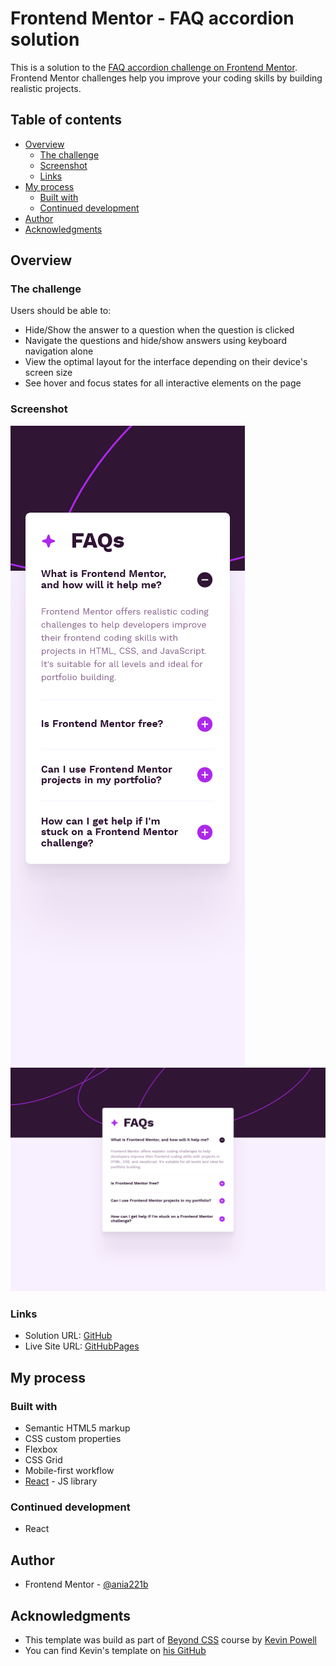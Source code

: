 # Frontend Mentor - FAQ accordion solution

This is a solution to the [FAQ accordion challenge on Frontend Mentor](https://www.frontendmentor.io/challenges/faq-accordion-wyfFdeBwBz). Frontend Mentor challenges help you improve your coding skills by building realistic projects.

## Table of contents

- [Overview](#overview)
  - [The challenge](#the-challenge)
  - [Screenshot](#screenshot)
  - [Links](#links)
- [My process](#my-process)
  - [Built with](#built-with)
  - [Continued development](#continued-development)
- [Author](#author)
- [Acknowledgments](#acknowledgments)

## Overview

### The challenge

Users should be able to:

- Hide/Show the answer to a question when the question is clicked
- Navigate the questions and hide/show answers using keyboard navigation alone
- View the optimal layout for the interface depending on their device's screen size
- See hover and focus states for all interactive elements on the page

### Screenshot

![Mobile](./src/assets/screenshots/faq-accordion-fem-mobile.png)
![Desktop](./src/assets/screenshots/faq-accordion-fem-desktop.png)

### Links

- Solution URL: [GitHub](https://github.com/ania221B/faq-accordion-fem)
- Live Site URL: [GitHubPages](https://ania221b.github.io/faq-accordion-fem/)

## My process

### Built with

- Semantic HTML5 markup
- CSS custom properties
- Flexbox
- CSS Grid
- Mobile-first workflow
- [React](https://reactjs.org/) - JS library

### Continued development

- React

## Author

- Frontend Mentor - [@ania221b](https://www.frontendmentor.io/profile/ania221b)

## Acknowledgments

- This template was build as part of [Beyond CSS](https://www.beyondcss.dev/) course by [Kevin Powell](https://www.kevinpowell.co/)
- You can find Kevin's template on [his GitHub](https://github.com/kevin-powell)
